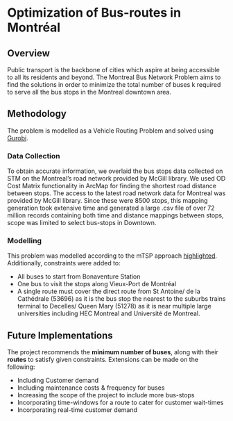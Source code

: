 # Optimization of Bus-routes in Montréal

## Overview
Public transport is the backbone of cities which aspire at being accessible to all its residents and beyond. The Montreal Bus Network Problem aims to find the solutions in order to minimize the total number of buses k required to serve all the bus stops in the Montreal downtown area.

## Methodology
The problem is modelled as a Vehicle Routing Problem and solved using [Gurobi](https://www.gurobi.com).

### Data Collection
To obtain accurate information, we overlaid the bus stops data collected on STM on the Montreal’s road network provided by McGill library. We used OD Cost Matrix functionality in ArcMap for finding the shortest road distance between stops. The access to the latest road network data for Montreal was provided by McGill library. Since these were 8500 stops, this mapping generation took extensive time and generated a large .csv file of over 72 million records containing both time and distance mappings between stops, scope was limited to select bus-stops in Downtown.

### Modelling
This problem was modelled according to the mTSP approach [highlighted](https://www.sciencedirect.com/science/article/abs/pii/S0305048304001550). Additionally, constraints were added to:
- All buses to start from Bonaventure Station
- One bus to visit the stops along Vieux-Port de Montréal
- A single route must cover the direct route from St Antoine/ de la Cathédrale (53696) as it is the bus stop the nearest to the suburbs trains terminal to Decelles/ Queen Mary (51278) as it is near multiple large universities including HEC Montreal and Université de Montreal.

## Future Implementations
The project recommends the **minimum number of buses**, along with their **routes** to satisfy given constraints. 
Extensions can be made on the following:
- Including Customer demand
- Including maintenance costs & frequency for buses
- Increasing the scope of the project to include more bus-stops
- Incorporating time-windows for a route to cater for customer wait-times
- Incorporating real-time customer demand
